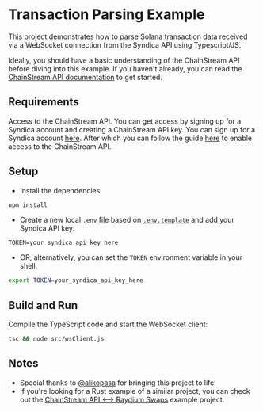 # Transaction Parsing Example

This project demonstrates how to parse Solana transaction data received via a WebSocket connection from the Syndica API using Typescript/JS. 

Ideally, you should have a basic understanding of the ChainStream API before diving into this example. If you haven't already, you can read the [ChainStream API documentation](https://docs.syndica.io/platform/chainstream-api) to get started.

## Requirements

Access to the ChainStream API. You can get access by signing up for a Syndica account and creating a ChainStream API key. You can sign up for a Syndica account [here](https://app.syndica.io/signup). After which you can follow the guide [here](https://docs.syndica.io/platform/chainstream-api) to enable access to the ChainStream API.

## Setup

- Install the dependencies:
```sh
npm install
```

- Create a new local `.env` file based on [`.env.template`](.env.template) and add your Syndica API key:
```
TOKEN=your_syndica_api_key_here
```

- OR, alternatively, you can set the `TOKEN` environment variable in your shell.
```sh
export TOKEN=your_syndica_api_key_here
```

## Build and Run

Compile the TypeScript code and start the WebSocket client:

```sh
tsc && node src/wsClient.js
```

## Notes

- Special thanks to [@alikopasa](https://github.com/alikopasa) for bringing this project to life!
- If you're looking for a Rust example of a similar project, you can check out the [ChainStream API <--> Raydium Swaps](https://github.com/prestonsn/chainstream-raydium-swaps) example project.